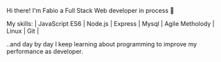 Hi there! I'm Fabio a Full Stack Web developer in process 👋

My skills:
| JavaScript ES6 | Node.js | Express | Mysql | Agile Metholody | Linux | Git |

..and day by day I keep learning about programming to improve my performance as developer.
